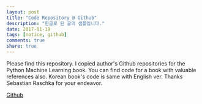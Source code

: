 ```yaml
---
layout: post
title: "Code Repository @ Github"
description: "한글로 된 글의 샘플입니다."
date: 2017-01-19
tags: [notice, github]
comments: true
share: true
---
```


Please find this repository. I copied author's Github repositories for the Python Machine Learning book. You can find code for a book with valuable references also. Korean book's code is same with English ver. Thanks Sebastian Raschka for your endeavor.

[Github](https://github.com/Liz-Hyeyeon-Lee/Python-Machine-Learning---ko)